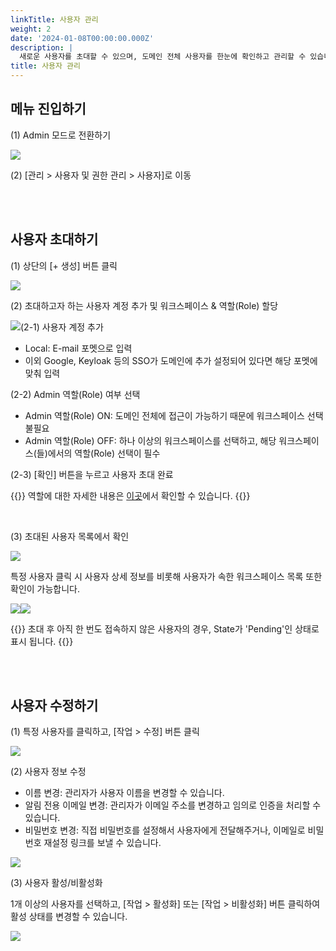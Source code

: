```yaml
---
linkTitle: 사용자 관리
weight: 2
date: '2024-01-08T00:00:00.000Z'
description: |
  새로운 사용자를 초대할 수 있으며, 도메인 전체 사용자를 한눈에 확인하고 관리할 수 있습니다.
title: 사용자 관리
---
```


## 메뉴 진입하기

(1) Admin 모드로 전환하기

![](/guides/admin/admin_mode/admin-mode-01-ko.png)

(2) \[관리 > 사용자 및 권한 관리 > 사용자]로 이동

<br> <br>

## 사용자 초대하기

(1) 상단의 \[+ 생성] 버튼 클릭

![](/guides/admin/iam_user/user-create-01-ko.png)

(2) 초대하고자 하는 사용자 계정 추가 및 워크스페이스 & 역할(Role) 할당

![](/guides/admin/iam_user/user-create-02-ko.png)(2-1) 사용자 계정 추가

* Local: E-mail 포멧으로 입력
* 이외 Google, Keyloak 등의 SSO가 도메인에 추가 설정되어 있다면 해당 포멧에 맞춰 입력

(2-2) Admin 역할(Role) 여부 선택

* Admin 역할(Role) ON: 도메인 전체에 접근이 가능하기 때문에 워크스페이스 선택 불필요
* Admin 역할(Role) OFF:  하나 이상의 워크스페이스를 선택하고, 해당 워크스페이스(들)에서의 역할(Role) 선택이 필수

(2-3) \[확인] 버튼을 누르고 사용자 초대 완료

{{<alert>}}
역할에 대한 자세한 내용은 [이곳](/ko/docs/guides/admin-mode/role/)에서 확인할 수 있습니다.
{{</alert>}}

<br>

(3) 초대된 사용자 목록에서 확인

![](/guides/admin/iam_user/user-create-03-ko.png)

특정 사용자 클릭 시 사용자 상세 정보를 비롯해 사용자가 속한 워크스페이스 목록 또한 확인이 가능합니다.

![](/guides/admin/iam_user/user-detail-01-ko.png)![](/guides/admin/iam_user/user-detail-02-ko.png)

{{<alert>}}
초대 후 아직 한 번도 접속하지 않은 사용자의 경우, State가 'Pending'인 상태로 표시 됩니다.
{{</alert>}}

<br><br>

## 사용자 수정하기

(1) 특정 사용자를 클릭하고, \[작업 > 수정] 버튼 클릭

![](/guides/admin/iam_user/use-edit-01-ko.png)

(2) 사용자 정보 수정

* 이름 변경: 관리자가 사용자 이름을 변경할 수 있습니다.
* 알림 전용 이메일 변경: 관리자가 이메일 주소를 변경하고 임의로 인증을 처리할 수 있습니다.
* 비밀번호 변경: 직접 비밀번호를 설정해서 사용자에게 전달해주거나, 이메일로 비밀번호 재설정 링크를 보낼 수 있습니다.

![](/guides/admin/iam_user/use-edit-02-ko.png)

(3) 사용자 활성/비활성화

1개 이상의 사용자를 선택하고, \[작업 > 활성화] 또는 \[작업 > 비활성화] 버튼 클릭하여 활성 상태를 변경할 수 있습니다.

![](/guides/admin/iam_user/use-enable-disable-01-ko.png)
